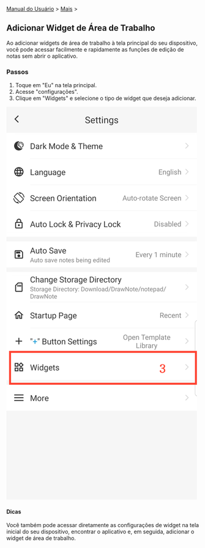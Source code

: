 [Manual do Usuário](/dragonnest/drawnote/manual/pt) > [Mais](/dragonnest/drawnote/manual/pt/mais) >

Adicionar Widget de Área de Trabalho
---
Ao adicionar widgets de área de trabalho à tela principal do seu dispositivo, você pode acessar facilmente e rapidamente as funções de edição de notas sem abrir o aplicativo.

### Passos

1. Toque em "Eu" na tela principal.
2. Acesse "configurações".
3. Clique em "Widgets" e selecione o tipo de widget que deseja adicionar.

![](imgs/settings.png)

#### Dicas
Você também pode acessar diretamente as configurações de widget na tela inicial do seu dispositivo, encontrar o aplicativo e, em seguida, adicionar o widget de área de trabalho.